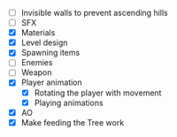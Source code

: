 * [ ] Invisible walls to prevent ascending hills
* [ ] SFX
* [x] Materials
* [x] Level design
* [x] Spawning items
* [ ] Enemies
* [ ] Weapon
* [x] Player animation
	* [x] Rotating the player with movement
	* [x] Playing animations
* [x] AO
* [x] Make feeding the Tree work
